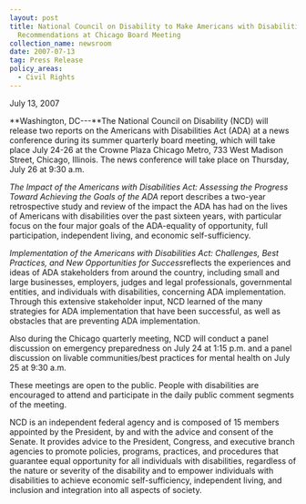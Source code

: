 ```yaml
---
layout: post
title: National Council on Disability to Make Americans with Disabilities Act
  Recommendations at Chicago Board Meeting
collection_name: newsroom
date: 2007-07-13
tag: Press Release
policy_areas:
  - Civil Rights
---
```

J﻿uly 13, 2007

**Washington, DC---**The National Council on Disability (NCD) will release two reports on the Americans with Disabilities Act (ADA) at a news conference during its summer quarterly board meeting, which will take place July 24-26 at the Crowne Plaza Chicago Metro, 733 West Madison Street, Chicago, Illinois. The news conference will take place on Thursday, July 26 at 9:30 a.m.

*The Impact of the Americans with Disabilities Act: Assessing the Progress Toward Achieving the Goals of the ADA* report describes a two-year retrospective study and review of the impact the ADA has had on the lives of Americans with disabilities over the past sixteen years, with particular focus on the four major goals of the ADA-equality of opportunity, full participation, independent living, and economic self-sufficiency.

*Implementation of the Americans with Disabilities Act: Challenges, Best Practices, and New Opportunities for Success*reflects the experiences and ideas of ADA stakeholders from around the country, including small and large businesses, employers, judges and legal professionals, governmental entities, and individuals with disabilities, concerning ADA implementation. Through this extensive stakeholder input, NCD learned of the many strategies for ADA implementation that have been successful, as well as obstacles that are preventing ADA implementation.

Also during the Chicago quarterly meeting, NCD will conduct a panel discussion on emergency preparedness on July 24 at 1:15 p.m. and a panel discussion on livable communities/best practices for mental health on July 25 at 9:30 a.m.

These meetings are open to the public. People with disabilities are encouraged to attend and participate in the daily public comment segments of the meeting.

NCD is an independent federal agency and is composed of 15 members appointed by the President, by and with the advice and consent of the Senate. It provides advice to the President, Congress, and executive branch agencies to promote policies, programs, practices, and procedures that guarantee equal opportunity for all individuals with disabilities, regardless of the nature or severity of the disability and to empower individuals with disabilities to achieve economic self-sufficiency, independent living, and inclusion and integration into all aspects of society.